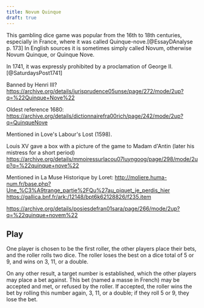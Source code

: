 ```yaml
---
title: Novum Quinque
draft: true
---
```


<p class="lead">
This gambling dice game was popular from the 16th to 18th centuries, especially in France, where it was called <span lang="fr" class="aka noun">Quinque-nove</span>.[@EssayDAnalyse p. 173] In English sources it is sometimes simply called <span class="aka">Novum</span>, otherwise <span class="aka">Novum Quinque</span>, or <span class="aka">Quinque Nove</span>.
</span>

In 1741, it was expressly prohibited by a proclamation of George II.[@SaturdaysPost1741]

Banned by Henri III? https://archive.org/details/jurisprudence05unse/page/272/mode/2up?q=%22Quinque+Nove%22

Oldest reference 1680: https://archive.org/details/dictionnairefra00rich/page/242/mode/2up?q=QuinqueNove

Mentioned in Love's Labour's Lost (1598).

Louis XV gave a box with a picture of the game to Madam d'Antin (later his mistress for a short period)
https://archive.org/details/mmoiressurlacou07luyngoog/page/298/mode/2up?q=%22quinque+nove%22

Mentioned in La Muse Historique by Loret: http://moliere.huma-num.fr/base.php?Une_%C3%A9trange_partie%2FQu%27au_piquet_je_perdis_hier
https://gallica.bnf.fr/ark:/12148/bpt6k62128826/f235.item

https://archive.org/details/posiesdefran01sara/page/266/mode/2up?q=%22quinque+novem%22

## Play

One player is chosen to be the first roller, the other players place their bets, and the roller rolls two dice. The roller loses the best on a dice total of 5 or 9, and wins on 3, 11, or a double.

On any other result, a target number is established, which the other players may place a bet against. This bet (named a <span lang="fr">masse</span> in French) may be accepted and met, or refused by the roller. If accepted, the roller wins the bet by rolling this number again, 3, 11, or a double; if they roll 5 or 9, they lose the bet.
